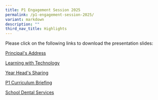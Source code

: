 ```yaml
---
title: P1 Engagement Session 2025
permalink: /p1-engagement-session-2025/
variant: markdown
description: ""
third_nav_title: Highlights
---
```

<p>Please click on the following links to download the presentation slides:</p>
<p><a href="https://docs.google.com/presentation/d/1ewnAjut0xyVtCilc6zmTkFXSA05kekD6/edit?usp=drive_link&amp;ouid=108380397741574116780&amp;rtpof=true&amp;sd=true" rel="noopener nofollow" target="_blank">Principal's Address</a>
</p>
<p><a href="https://drive.google.com/file/d/1YqQHm7vuheGUefa19l_oUpSP1L1460dz/view?usp=drive_link" rel="noopener nofollow" target="_blank">Learning with Technology</a>
</p>
<p><a href="https://docs.google.com/presentation/d/1T-axt0O-11chtCKJ7c2FedIgXuTIUrcz/edit?usp=drive_link&amp;ouid=108380397741574116780&amp;rtpof=true&amp;sd=true" rel="noopener nofollow" target="_blank">Year Head's Sharing</a>
</p>
<p><a href="https://docs.google.com/presentation/d/1gKReZ2m7XBi69AjHVE8bhG8gCuwXxuuU/edit?usp=drive_link&amp;ouid=108380397741574116780&amp;rtpof=true&amp;sd=true" rel="noopener nofollow" target="_blank">P1 Curriculum Briefing</a>
</p>
<p><a href="https://go.gov.sg/schdentalservices" rel="noopener nofollow" target="_blank">School Dental Services</a>
</p>